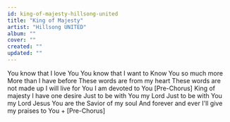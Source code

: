 ```yaml
---
id: king-of-majesty-hillsong-united
title: "King of Majesty"
artist: "Hillsong UNITED"
album: ""
cover: ""
created: ""
updated: ""
---
```


You know that I love You
You know that I want to
Know You so much more
More than I have before
These words are from my heart
These words are not made up
I will live for You
I am devoted to You
[Pre-Chorus]
King of majesty
I have one desire
Just to be with You my Lord
Just to be with You my Lord
Jesus You are the Savior of my soul
And forever and ever
I'll give my praises to You
 + 
[Pre-Chorus]